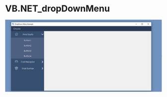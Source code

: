 # VB.NET_dropDownMenu
![Image of TCKN](https://github.com/Onyxia54/VB.NET_dropDownMenu/blob/main/Screenshot_2.png?raw=true)
